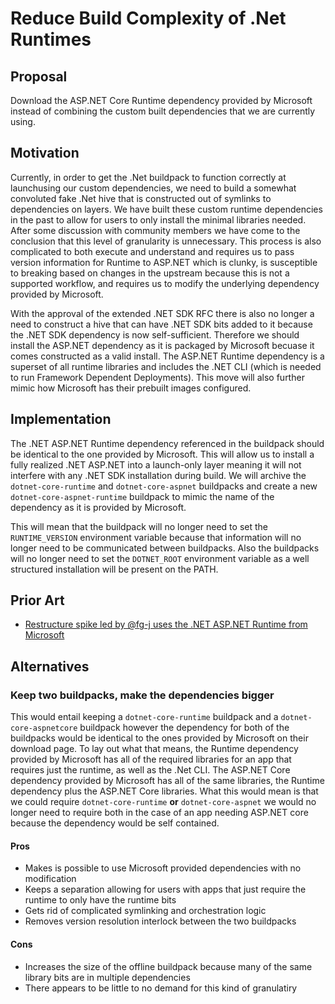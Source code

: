 # Reduce Build Complexity of .Net Runtimes

## Proposal

Download the ASP.NET Core Runtime dependency provided by Microsoft instead of
combining the custom built dependencies that we are currently using.

## Motivation

Currently, in order to get the .Net buildpack to function correctly at
launchusing our custom dependencies, we need to build a somewhat convoluted
fake .Net hive that is constructed out of symlinks to dependencies on layers.
We have built these custom runtime dependencies in the past to allow for users
to only install the minimal libraries needed. After some discussion with
community members we have come to the conclusion that this level of granularity
is unnecessary. This process is also complicated to both execute and understand
and requires us to pass version information for Runtime to ASP.NET which is
clunky, is susceptible to breaking based on changes in the upstream because
this is not a supported workflow, and requires us to modify the underlying
dependency provided by Microsoft.

With the approval of the extended .NET SDK RFC there is also no longer a need
to construct a hive that can have .NET SDK bits added to it because the .NET
SDK dependency is now self-sufficient. Therefore we should install the ASP.NET
dependency as it is packaged by Microsoft becuase it comes constructed as a
valid install. The ASP.NET Runtime dependency is a superset of all runtime
libraries and includes the .NET CLI (which is needed to run Framework Dependent
Deployments). This move will also further mimic how Microsoft has their
prebuilt images configured.

## Implementation

The .NET ASP.NET Runtime dependency referenced in the buildpack should be
identical to the one provided by Microsoft. This will allow us to install a
fully realized .NET ASP.NET into a launch-only layer meaning it will not
interfere with any .NET SDK installation during build. We will archive the
`dotnet-core-runtime` and `dotnet-core-aspnet` buildpacks and create a new
`dotnet-core-aspnet-runtime` buildpack to mimic the name of the dependency as
it is provided by Microsoft.

This will mean that the buildpack will no longer need to set the
`RUNTIME_VERSION` environment variable because that information will no longer
need to be communicated between buildpacks. Also the buildpacks will no longer
need to set the `DOTNET_ROOT` environment variable as a well structured
installation will be present on the PATH.

## Prior Art

* [Restructure spike led by @fg-j uses the .NET ASP.NET Runtime from Microsoft](https://github.com/paketo-buildpacks/dotnet-core/pull/727)

## Alternatives

### Keep two buildpacks, make the dependencies bigger
This would entail keeping a `dotnet-core-runtime` buildpack and a
`dotnet-core-aspnetcore` buildpack however the dependency for both of the
buildpacks would be identical to the ones provided by Microsoft on their
download page. To lay out what that means, the Runtime dependency provided by
Microsoft has all of the required libraries for an app that requires just the
runtime, as well as the .Net CLI. The ASP.NET Core dependency provided by
Microsoft has all of the same libraries, the Runtime dependency plus the
ASP.NET Core libraries. What this would mean is that we could require
`dotnet-core-runtime` **or** `dotnet-core-aspnet` we would no longer need to
require both in the case of an app needing ASP.NET core because the dependency
would be self contained.

#### Pros
- Makes is possible to use Microsoft provided dependencies with no modification
- Keeps a separation allowing for users with apps that just require the runtime to only have the runtime bits
- Gets rid of complicated symlinking and orchestration logic
- Removes version resolution interlock between the two buildpacks
#### Cons
- Increases the size of the offline buildpack because many of the same library bits are in multiple dependencies
- There appears to be little to no demand for this kind of granulatiry
